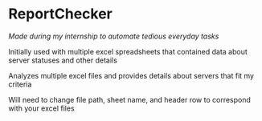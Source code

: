# ReportChecker
*Made during my internship to automate tedious everyday tasks*

Initially used with multiple excel spreadsheets that contained data about server statuses and other details

Analyzes multiple excel files and provides details about servers that fit my criteria

Will need to change file path, sheet name, and header row to correspond with your excel files
